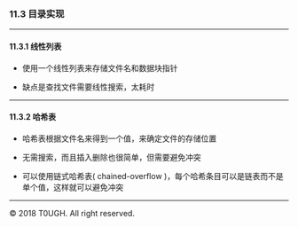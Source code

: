 ### 11.3 目录实现
---
#### 11.3.1 线性列表
- 使用一个线性列表来存储文件名和数据块指针

- 缺点是查找文件需要线性搜索，太耗时
---
#### 11.3.2 哈希表
- 哈希表根据文件名来得到一个值，来确定文件的存储位置

- 无需搜索，而且插入删除也很简单，但需要避免冲突

- 可以使用链式哈希表( chained-overflow )，每个哈希条目可以是链表而不是单个值，这样就可以避免冲突
---
&copy; 2018 T0UGH. All right reserved.